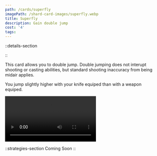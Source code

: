 ```yaml
---
path: /cards/superfly
imagePath: /shard-card-images/superfly.webp
title: Superfly
description: Gain double jump
cost: '4'
tags:
---
```

::details-section

::
<p>This card allows you to double jump. Double jumping does not interupt shooting or casting abilities, but standard shooting inaccuracy from being midair applies.</p>
<p class="mt-4">You jump slightly higher with your knife equiped than with a weapon equiped.</p>
<div class="w-[50rem] max-w-full mt-4"><video src="\shard-card-pages-content\superfly\superfly_demonstration.webm" controls class="max-w-full" /></div>

::strategies-section
Coming Soon
::